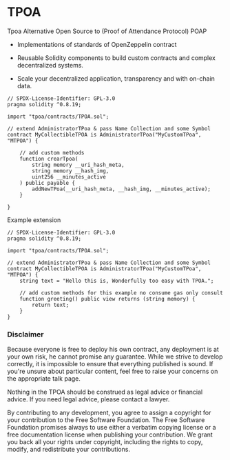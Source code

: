 # TPOA
Tpoa Alternative Open Source to (Proof of Attendance Protocol) POAP

- Implementations of standards of OpenZeppelin contract

- Reusable Solidity components to build custom contracts and complex decentralized systems.

- Scale your decentralized application, transparency and with on-chain data.


```solidity
// SPDX-License-Identifier: GPL-3.0
pragma solidity ^0.8.19;

import "tpoa/contracts/TPOA.sol";

// extend AdministratorTPoa & pass Name Collection and some Symbol
contract MyCollectibleTPOA is AdministratorTPoa("MyCustomTPoa", "MTPOA") {

    // add custom methods
    function crearTpoa(
        string memory __uri_hash_meta,
        string memory __hash_img,
        uint256 __minutes_active
    ) public payable {
        addNewTPoa(__uri_hash_meta, __hash_img, __minutes_active);
    }

}

```

Example extension
```solidity
// SPDX-License-Identifier: GPL-3.0
pragma solidity ^0.8.19;

import "tpoa/contracts/TPOA.sol";

// extend AdministratorTPoa & pass Name Collection and some Symbol
contract MyCollectibleTPOA is AdministratorTPoa("MyCustomTPoa", "MTPOA") {
    string text = "Hello this is, Wonderfully too easy with TPOA.";

    // add custom methods for this example no consume gas only consult
    function greeting() public view returns (string memory) {
        return text;
    }
}

```


### Disclaimer
Because everyone is free to deploy his own contract, any deployment is at your own risk, he cannot promise any guarantee. While we strive to develop correctly, it is impossible to ensure that everything published is sound. If you're unsure about particular content, feel free to raise your concerns on the appropriate talk page.

Nothing in the TPOA should be construed as legal advice or financial advice. If you need legal advice, please contact a lawyer.

By contributing to any development, you agree to assign a copyright for your contribution to the Free Software Foundation. The Free Software Foundation promises always to use either a verbatim copying license or a free documentation license when publishing your contribution. We grant you back all your rights under copyright, including the rights to copy, modify, and redistribute your contributions.
